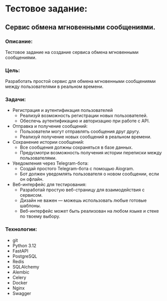 # **Тестовое задание:**
## **Cервис обмена мгновенными сообщениями.**


### **Описание:**

Тестовое задание на создание сервиса обмена мгновенными сообщениями.

### **Цель:**
Разработать простой сервис для обмена мгновенными сообщениями между пользователями в реальном времени.

### **Задачи:**
- Регистрация и аутентификация пользователей
  - Реализуй возможность регистрации новых пользователей.
  - Обеспечь аутентификацию и авторизацию при работе с API.
- Отправка и получение сообщений:
  - Пользователи могут отправлять сообщения друг другу.
  - Реализуй получение новых сообщений в реальном времени.
- Сохранение истории сообщений:
  - Все сообщения должны сохраняться в базе данных.
  - Предусмотри возможность получения истории переписки между пользователями.
- Уведомления через Telegram-бота:
  - Создай простого Telegram-бота с помощью Aiogram.
  - Бот должен уведомлять пользователя о новом сообщении, если он офлайн.
- Веб-интерфейс для тестирования:
  - Разработай простую веб-страницу для взаимодействия с сервисом.
  - Дизайн не важен — можешь использовать любые готовые шаблоны.
  - Веб-интерфейс может быть реализован на любом языке и стеке по твоему выбору.

### **Технологии:**
- git
- Python 3.12
- FastAPI
- PostgreSQL 
- Redis 
- SQLAlchemy 
- Alembic 
- Celery
- Docker
- Nginx 
- Swagger